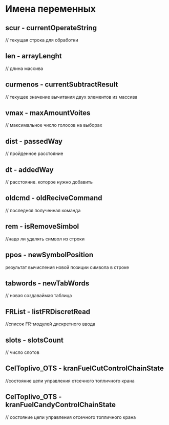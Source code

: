 # Имена переменных

## scur  - currentOperateString
 // текущая строка для обработки

## len  - arrayLenght 
// длина массива

## curmenos  - currentSubtractResult 
// текущее значение вычитания двух элементов из массива 
 
## vmax  - maxAmountVoites 
// максимальное число голосов на выборах

 ## dist  - passedWay 
// пройденное расстояние 

## dt  - addedWay 
// расстояние. которое нужно добавить

## oldcmd - oldReciveCommand
// последняя полученная команда

## rem - isRemoveSimbol
//надо ли удалять символ из строки

## ppos  - newSymbolPosition
результат вычисления новой позиции символа в строке

## tabwords  - newTabWords
// новая создаваймая таблица

## FRList - listFRDiscretRead
//список FR-модулей дискретного ввода

## slots - slotsCount
// число слотов 

## CelToplivo_OTS - kranFuelСutControlChainState
//состояние цепи управления отсечного топличного крана

## CelToplivo_OTS - kranFuelCandyControlChainState
// состояние цепи управления отсечного топличного крана




